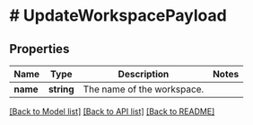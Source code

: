 # # UpdateWorkspacePayload

## Properties

Name | Type | Description | Notes
------------ | ------------- | ------------- | -------------
**name** | **string** | The name of the workspace. |

[[Back to Model list]](../../README.md#models) [[Back to API list]](../../README.md#endpoints) [[Back to README]](../../README.md)
